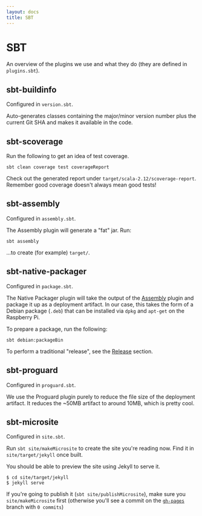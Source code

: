 ```yaml
---
layout: docs
title: SBT
---
```


# SBT

An overview of the plugins we use and what they do (they are defined in `plugins.sbt`).

## sbt-buildinfo

<p class="bg-warning">
Configured in <code>version.sbt</code>.
</p>

Auto-generates classes containing the major/minor version number plus the current Git SHA and makes it available in the code.


## sbt-scoverage

Run the following to get an idea of test coverage.

    sbt clean coverage test coverageReport

Check out the generated report under `target/scala-2.12/scoverage-report`. Remember good coverage doesn't always mean good tests!


## sbt-assembly

<p class="bg-warning">
Configured in <code>assembly.sbt</code>.
</p>

The Assembly plugin will generate a "fat" jar. Run:

    sbt assembly

...to create (for example) `target/`.


## sbt-native-packager

<p class="bg-warning">
Configured in <code>package.sbt</code>.
</p>

The Native Packager plugin will take the output of the [Assembly](#sbt-assembly) plugin and package it up as a deployment artifact. In our case, this takes the form of a Debian package (`.deb`) that can be installed via `dpkg` and `apt-get` on the Raspberry Pi.

To prepare a package, run the following:

    sbt debian:packageBin

To perform a traditional "release", see the [Release](release.html) section.


## sbt-proguard

<p class="bg-warning">
Configured in <code>proguard.sbt</code>.
</p>


We use the Proguard plugin purely to reduce the file size of the deployment artifact. It reduces the ~50MB artifact to around 10MB, which is pretty cool.


## sbt-microsite

<p class="bg-warning">
Configured in <code>site.sbt</code>.
</p>

Run `sbt site/makeMicrosite` to create the site you're reading now. Find it in `site/target/jekyll` once built.

You should be able to preview the site using Jekyll to serve it.

    $ cd site/target/jekyll
    $ jekyll serve

If you're going to publish it (`sbt site/publishMicrosite`), make sure you `site/makeMicrosite` first (otherwise you'll see a commit on the [`gh-pages`](https://github.com/tobyweston/temperature-machine/commit/7aa09f7612f3ff38d86de9ab6ae2fe6ba03223c0) branch with `0 commits`)

